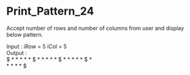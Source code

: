# Print_Pattern_24

Accept number of rows and number of columns from user and display
below pattern.

Input : iRow = 5  	iCol = 5            
Output : 	                                                            
            $       *       *       *       *
            *       $       *       *       *
            *       *       $       *       *
            *       *       *       $       *            
            *       *       *       *       $
